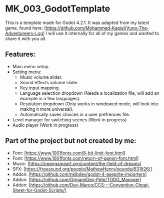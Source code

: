 # MK_003_GodotTemplate
 
This is a template made for Godot 4.2.1.
It was adapted from my latest game, found here: [https://github.com/Mohammed-Kapiel/Vuno-The-Adventureers-Log]
I will use it internally for all of my games and wanted to share it with you all. 

## Features:
* Main menu setup.
* Setting menu:
	* Music volume slider.
	* Sound effects volume slider.
	* Key input mapping.
	* Language selection dropdown (Needs a localization file, will add an example in a few languages).
	* Resolution dropdown (Only works in windowed mode, will look into making it more universal).
	* Automatically saves choices in a user prefrences file.
* Level manager for switching scenes (Work in progress)
* Audio player (Work in progress)

## Part of the project but not created by me:
* Font: [https://www.1001fonts.com/8-bit-limit-font.html]
* Font: [https://www.1001fonts.com/return-of-ganon-font.html]
* Music: [https://opengameart.org/content/the-field-of-dreams]
* SFX: [https://freesound.org/people/MathewHenry/sounds/631926/]
* Addon: [https://github.com/nklbdev/godot-4-aseprite-importers]
* Addon: [https://github.com/OrigamiDev-Pete/TODO_Manager]
* Addon: [https://github.com/Dev-Marco/CCS---Convention-Cheat-Sheet-for-Godot-Scripts/]